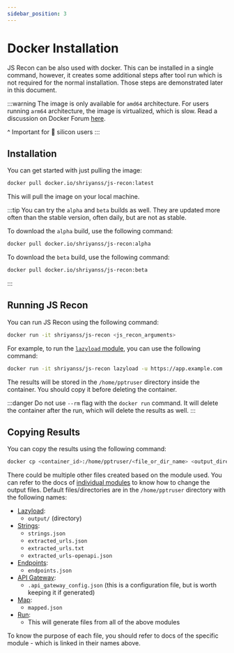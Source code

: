 ```yaml
---
sidebar_position: 3
---
```


# Docker Installation

JS Recon can be also used with docker. This can be installed in a single command, however, it creates some additional steps after tool run which is not required for the normal installation. Those steps are demonstrated later in this document.

:::warning
The image is only available for `amd64` architecture. For users running `arm64` architecture, the image is virtualized, which is slow. Read a discussion on Docker Forum [here](https://forums.docker.com/t/host-system-is-arm64-docker-container-is-amd-x86/140996/4).

^ Important for 🍎 silicon users
:::

## Installation

You can get started with just pulling the image:

```bash
docker pull docker.io/shriyanss/js-recon:latest
```

This will pull the image on your local machine.

:::tip
You can try the `alpha` and `beta` builds as well. They are updated more often than the stable version, often daily, but are not as stable.

To download the `alpha` build, use the following command:

```bash
docker pull docker.io/shriyanss/js-recon:alpha
```

To download the `beta` build, use the following command:

```bash
docker pull docker.io/shriyanss/js-recon:beta
```

:::

## Running JS Recon

You can run JS Recon using the following command:

```bash
docker run -it shriyanss/js-recon <js_recon_arguments>
```

For example, to run the [`lazyload` module](./modules/lazyload.md), you can use the following command:

```bash
docker run -it shriyanss/js-recon lazyload -u https://app.example.com
```

The results will be stored in the `/home/pptruser` directory inside the container. You should copy it before deleting the container.

:::danger
Do not use `--rm` flag with the `docker run` command. It will delete the container after the run, which will delete the results as well.
:::

## Copying Results

You can copy the results using the following command:

```bash
docker cp <container_id>:/home/pptruser/<file_or_dir_name> <output_directory>
```

There could be multiple other files created based on the module used. You can refer to the docs of [individual modules](../category/modules) to know how to change the output files. Default files/directories are in the `/home/pptruser` directory with the following names:

- [Lazyload](./modules/lazyload.md):
    - `output/` (directory)
- [Strings](./modules/strings.md):
    - `strings.json`
    - `extracted_urls.json`
    - `extracted_urls.txt`
    - `extracted_urls-openapi.json`
- [Endpoints](./modules/endpoints.md):
    - `endpoints.json`
- [API Gateway](./modules/api-gateway.md):
    - `.api_gateway_config.json` (this is a configuration file, but is worth keeping it if generated)
- [Map](./modules/map.md):
    - `mapped.json`
- [Run](./modules/run.md):
    - This will generate files from all of the above modules

To know the purpose of each file, you should refer to docs of the specific module - which is linked in their names above.

